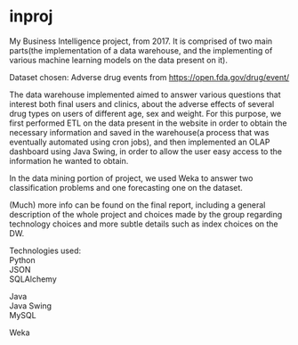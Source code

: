 # inproj
My Business Intelligence project, from 2017. It is comprised of two main parts(the implementation of a data warehouse, and the implementing of various machine learning models on the data present on it).

Dataset chosen: Adverse drug events from https://open.fda.gov/drug/event/

The data warehouse implemented aimed to answer various questions that interest both final users and clinics, about the adverse effects of several drug types on users of different age, sex and weight. For this purpose, we first performed ETL on the data present in the website in order to obtain the necessary information and saved in the warehouse(a process that was eventually automated using cron jobs), and then implemented an OLAP dashboard using Java Swing, in order to allow the user easy access to the information he wanted to obtain.

In the data mining portion of project, we used Weka to answer two classification problems and one forecasting one on the dataset.

(Much) more info can be found on the final report, including a general description of the whole project and choices made by the group regarding technology choices and more subtle details such as index choices on the DW.

Technologies used:  
Python  
JSON  
SQLAlchemy  

Java  
Java Swing  
MySQL  

Weka  
